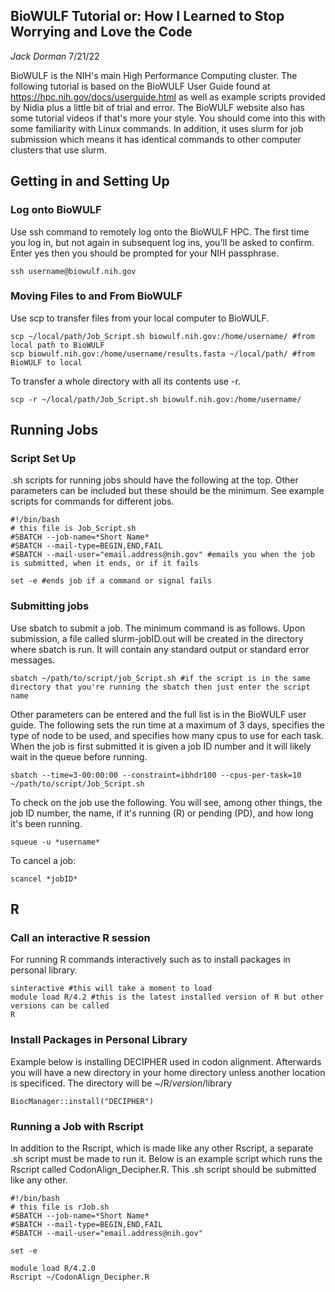 BioWULF Tutorial or: How I Learned to Stop Worrying and Love the Code
-----------------------------------------------------------------------
_Jack Dorman_
7/21/22

BioWULF is the NIH's main High Performance Computing cluster. The following tutorial is based on the BioWULF User Guide found at https://hpc.nih.gov/docs/userguide.html as well as example scripts provided by Nidia plus a little bit of trial and error. The BioWULF website also has some tutorial videos if that's more your style. You should come into this with some familiarity with Linux commands. In addition, it uses slurm for job submission which means it has identical commands to other computer clusters that use slurm.

## Getting in and Setting Up
### Log onto BioWULF
Use ssh command to remotely log onto the BioWULF HPC. The first time you log in,
but not again in subsequent log ins, you'll be asked to confirm. Enter yes then you should be prompted for your NIH passphrase.
```{bash}
ssh username@biowulf.nih.gov
```

### Moving Files to and From BioWULF
Use scp to transfer files from your local computer to BioWULF.
```{bash}
scp ~/local/path/Job_Script.sh biowulf.nih.gov:/home/username/ #from local path to BioWULF
scp biowulf.nih.gov:/home/username/results.fasta ~/local/path/ #from BioWULF to local
```
To transfer a whole directory with all its contents use -r.
```{bash}
scp -r ~/local/path/Job_Script.sh biowulf.nih.gov:/home/username/
```


## Running Jobs
### Script Set Up
.sh scripts for running jobs should have the following at the top. Other parameters can be included but these should be the minimum. See example scripts for commands for different jobs.
```{bash}
#!/bin/bash
# this file is Job_Script.sh
#SBATCH --job-name=*Short Name*
#SBATCH --mail-type=BEGIN,END,FAIL
#SBATCH --mail-user="email.address@nih.gov" #emails you when the job is submitted, when it ends, or if it fails

set -e #ends job if a command or signal fails

```

### Submitting jobs
Use sbatch to submit a job. The minimum command is as follows. Upon submission, a file called slurm-jobID.out will be created in the directory where sbatch is run. It will contain any standard output or standard error messages.
```{bash}
sbatch ~/path/to/script/job_Script.sh #if the script is in the same directory that you're running the sbatch then just enter the script name
```
Other parameters can be entered and the full list is in the BioWULF user guide. The following sets the run time at a maximum of 3 days, specifies the type of node to be used, and specifies how many cpus to use for each task. When the job is first submitted it is given a job ID number and it will likely wait in the queue before running. 
```{bash}
sbatch --time=3-00:00:00 --constraint=ibhdr100 --cpus-per-task=10 ~/path/to/script/Job_Script.sh
```
To check on the job use the following. You will see, among other things, the job ID number, the name, if it's running (R) or pending (PD), and how long it's been running.
```{bash}
squeue -u *username*
```
To cancel a job:
```{bash}
scancel *jobID*
```


## R
### Call an interactive R session
For running R commands interactively such as to install packages in personal library.
```{bash}
sinteractive #this will take a moment to load
module load R/4.2 #this is the latest installed version of R but other versions can be called
R
```

### Install Packages in Personal Library
Example below is installing DECIPHER used in codon alignment. Afterwards you will have a new directory in your home directory unless another location is specificed. The directory will be ~/R/_version_/library
```{r}
BiocManager::install("DECIPHER")
```

### Running a Job with Rscript
In addition to the Rscript, which is made like any other Rscript, a separate .sh script must be made to run it. Below is an example script which runs the Rscript called CodonAlign_Decipher.R. This .sh script should be submitted like any other.
```{bash}
#!/bin/bash
# this file is rJob.sh
#SBATCH --job-name=*Short Name*
#SBATCH --mail-type=BEGIN,END,FAIL
#SBATCH --mail-user="email.address@nih.gov" 

set -e 

module load R/4.2.0
Rscript ~/CodonAlign_Decipher.R
```
